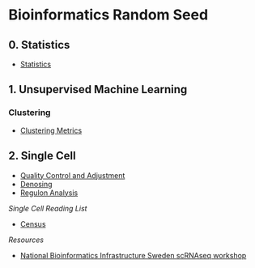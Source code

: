 # Bioinformatics Random Seed

## 0. Statistics
- [Statistics](Statistics/Statistics.MD)

## 1. Unsupervised Machine Learning
### Clustering
- [Clustering Metrics](machineLearning/Unsupervised/Clustering.md)


## 2. Single Cell
- [Quality Control and Adjustment](/SingleCell/QualityControl_Adjustment.MD)
- [Denosing](/SingleCell/Denoising.MD)
- [Regulon Analysis](SingleCell/RegulonAnalysis.MD)

*Single Cell Reading List*
- [Census](SingleCell/note_2017_NAT-METHOD_Census.MD)

*Resources*
- [National Bioinformatics Infrastructure Sweden scRNAseq workshop](https://nbisweden.github.io/workshop-scRNAseq/)


